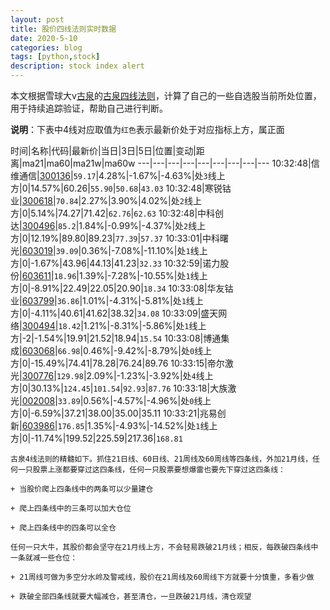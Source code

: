 ```yaml
---
layout: post
title: 股价四线法则实时数据
date: 2020-5-10
categories: blog
tags: [python,stock]
description: stock index alert
---
```



本文根据雪球大v[古泉](https://xueqiu.com/u/7148646888)的[古泉四线法则](https://xueqiu.com/7148646888/130498192)，计算了自己的一些自选股当前所处位置，用于持续追踪验证，帮助自己进行判断。

**说明**：下表中4线对应取值为`红色`表示最新价处于对应指标上方，属正面

时间|名称|代码|最新价|当日|3日|5日|位置|变动|距离|ma21|ma60|ma21w|ma60w
---|---|---|---|---|---|---|---|---
10:32:48|信维通信|[300136](https://xueqiu.com/S/SZ300136)|`59.17`|4.28%|-1.67%|-4.63%|处`3`线上方|0|14.57%|60.26|`55.90`|`50.68`|`43.03`
10:32:48|寒锐钴业|[300618](https://xueqiu.com/S/SZ300618)|`70.84`|2.27%|3.90%|4.02%|处`2`线上方|0|5.14%|74.27|71.42|`62.76`|`62.63`
10:32:48|中科创达|[300496](https://xueqiu.com/S/SZ300496)|`85.2`|1.84%|-0.99%|-4.37%|处`2`线上方|0|12.19%|89.80|89.23|`77.39`|`57.37`
10:33:01|中科曙光|[603019](https://xueqiu.com/S/SH603019)|`39.09`|0.36%|-7.08%|-11.10%|处`1`线上方|0|-1.67%|43.96|44.13|41.23|`32.33`
10:32:59|诺力股份|[603611](https://xueqiu.com/S/SH603611)|`18.96`|1.39%|-7.28%|-10.55%|处`1`线上方|0|-8.91%|22.49|22.05|20.90|`18.34`
10:33:08|华友钴业|[603799](https://xueqiu.com/S/SH603799)|`36.86`|1.01%|-4.31%|-5.81%|处`1`线上方|0|-4.11%|40.61|41.62|38.32|`34.08`
10:33:09|盛天网络|[300494](https://xueqiu.com/S/SZ300494)|`18.42`|1.21%|-8.31%|-5.86%|处`1`线上方|-2|-1.54%|19.91|21.52|18.94|`15.54`
10:33:08|博通集成|[603068](https://xueqiu.com/S/SH603068)|`66.98`|0.46%|-9.42%|-8.79%|处`0`线上方|0|-15.49%|74.41|78.28|76.24|89.76
10:33:15|帝尔激光|[300776](https://xueqiu.com/S/SZ300776)|`129.98`|2.09%|-1.23%|-3.92%|处`4`线上方|0|30.13%|`124.45`|`101.54`|`92.93`|`87.76`
10:33:18|大族激光|[002008](https://xueqiu.com/S/SZ002008)|`33.89`|0.56%|-4.57%|-4.96%|处`0`线上方|0|-6.59%|37.21|38.00|35.00|35.11
10:33:21|兆易创新|[603986](https://xueqiu.com/S/SH603986)|`176.85`|1.35%|-4.93%|-14.52%|处`1`线上方|0|-11.74%|199.52|225.59|217.36|`168.81`

```
古泉4线法则的精髓如下。抓住21日线、60日线、21周线及60周线等四条线，外加21月线，任何一只股票上涨都要穿过这四条线，任何一只股票要想爆雷也要先下穿过这四条线：

+ 当股价爬上四条线中的两条可以少量建仓

+ 爬上四条线中的三条可以加大仓位

+ 爬上四条线中的四条可以全仓

任何一只大牛，其股价都会坚守在21月线上方，不会轻易跌破21月线；相反，每跌破四条线中一条就减一些仓位：

+ 21周线可做为多空分水岭及警戒线，股价在21周线及60周线下方就要十分慎重，多看少做

+ 跌破全部四条线就要大幅减仓，甚至清仓，一旦跌破21月线，清仓观望
```